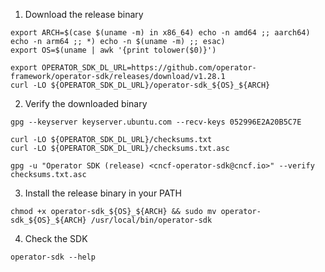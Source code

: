 1. Download the release binary
```
export ARCH=$(case $(uname -m) in x86_64) echo -n amd64 ;; aarch64) echo -n arm64 ;; *) echo -n $(uname -m) ;; esac)
export OS=$(uname | awk '{print tolower($0)}')
```
```
export OPERATOR_SDK_DL_URL=https://github.com/operator-framework/operator-sdk/releases/download/v1.28.1
curl -LO ${OPERATOR_SDK_DL_URL}/operator-sdk_${OS}_${ARCH}
```

2. Verify the downloaded binary
```
gpg --keyserver keyserver.ubuntu.com --recv-keys 052996E2A20B5C7E
```
```
curl -LO ${OPERATOR_SDK_DL_URL}/checksums.txt
curl -LO ${OPERATOR_SDK_DL_URL}/checksums.txt.asc
```
```
gpg -u "Operator SDK (release) <cncf-operator-sdk@cncf.io>" --verify checksums.txt.asc
```

3. Install the release binary in your PATH
```
chmod +x operator-sdk_${OS}_${ARCH} && sudo mv operator-sdk_${OS}_${ARCH} /usr/local/bin/operator-sdk
```

4. Check the SDK 
```
operator-sdk --help
```

